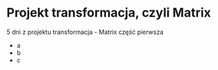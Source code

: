 # Projekt transformacja, czyli Matrix 

5 dni z projektu transformacja - Matrix część pierwsza
- a
- b
- c
